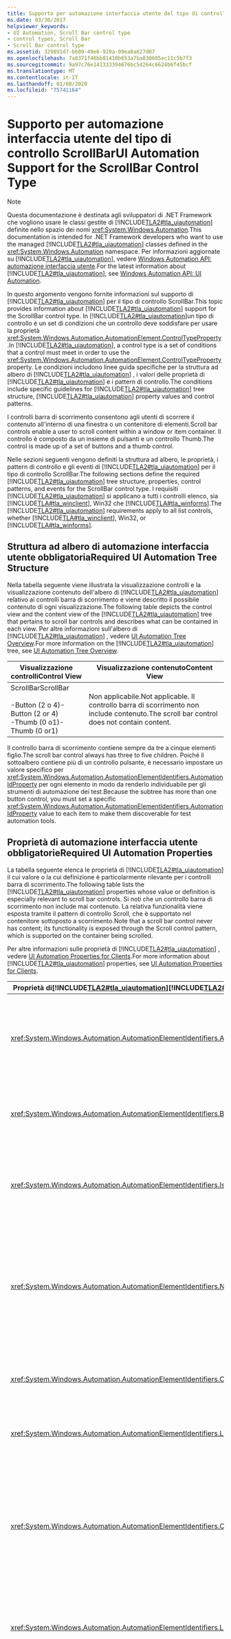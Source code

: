 ```yaml
---
title: Supporto per automazione interfaccia utente del tipo di controllo ScrollBar
ms.date: 03/30/2017
helpviewer_keywords:
- UI Automation, Scroll Bar control type
- control types, Scroll Bar
- Scroll Bar control type
ms.assetid: 329891d7-b609-49e6-920a-09ea8a627d07
ms.openlocfilehash: 7a8371f46bb81410b653a7ba830605ec11c5b7f3
ms.sourcegitcommit: 9a97c76e141333394676bc5d264c6624b6f45bcf
ms.translationtype: MT
ms.contentlocale: it-IT
ms.lasthandoff: 01/08/2020
ms.locfileid: "75741164"
---
```

# <a name="ui-automation-support-for-the-scrollbar-control-type"></a><span data-ttu-id="de2c3-102">Supporto per automazione interfaccia utente del tipo di controllo ScrollBar</span><span class="sxs-lookup"><span data-stu-id="de2c3-102">UI Automation Support for the ScrollBar Control Type</span></span>
> [!NOTE]
> <span data-ttu-id="de2c3-103">Questa documentazione è destinata agli sviluppatori di .NET Framework che vogliono usare le classi gestite di [!INCLUDE[TLA2#tla_uiautomation](../../../includes/tla2sharptla-uiautomation-md.md)] definite nello spazio dei nomi <xref:System.Windows.Automation>.</span><span class="sxs-lookup"><span data-stu-id="de2c3-103">This documentation is intended for .NET Framework developers who want to use the managed [!INCLUDE[TLA2#tla_uiautomation](../../../includes/tla2sharptla-uiautomation-md.md)] classes defined in the <xref:System.Windows.Automation> namespace.</span></span> <span data-ttu-id="de2c3-104">Per informazioni aggiornate su [!INCLUDE[TLA2#tla_uiautomation](../../../includes/tla2sharptla-uiautomation-md.md)], vedere [Windows Automation API: automazione interfaccia utente](/windows/win32/winauto/entry-uiauto-win32).</span><span class="sxs-lookup"><span data-stu-id="de2c3-104">For the latest information about [!INCLUDE[TLA2#tla_uiautomation](../../../includes/tla2sharptla-uiautomation-md.md)], see [Windows Automation API: UI Automation](/windows/win32/winauto/entry-uiauto-win32).</span></span>  
  
 <span data-ttu-id="de2c3-105">In questo argomento vengono fornite informazioni sul supporto di [!INCLUDE[TLA2#tla_uiautomation](../../../includes/tla2sharptla-uiautomation-md.md)] per il tipo di controllo ScrollBar.</span><span class="sxs-lookup"><span data-stu-id="de2c3-105">This topic provides information about [!INCLUDE[TLA2#tla_uiautomation](../../../includes/tla2sharptla-uiautomation-md.md)] support for the ScrollBar control type.</span></span> <span data-ttu-id="de2c3-106">In [!INCLUDE[TLA2#tla_uiautomation](../../../includes/tla2sharptla-uiautomation-md.md)]un tipo di controllo è un set di condizioni che un controllo deve soddisfare per usare la proprietà <xref:System.Windows.Automation.AutomationElement.ControlTypeProperty> .</span><span class="sxs-lookup"><span data-stu-id="de2c3-106">In [!INCLUDE[TLA2#tla_uiautomation](../../../includes/tla2sharptla-uiautomation-md.md)], a control type is a set of conditions that a control must meet in order to use the <xref:System.Windows.Automation.AutomationElement.ControlTypeProperty> property.</span></span> <span data-ttu-id="de2c3-107">Le condizioni includono linee guida specifiche per la struttura ad albero di [!INCLUDE[TLA2#tla_uiautomation](../../../includes/tla2sharptla-uiautomation-md.md)] , i valori delle proprietà di [!INCLUDE[TLA2#tla_uiautomation](../../../includes/tla2sharptla-uiautomation-md.md)] e i pattern di controllo.</span><span class="sxs-lookup"><span data-stu-id="de2c3-107">The conditions include specific guidelines for [!INCLUDE[TLA2#tla_uiautomation](../../../includes/tla2sharptla-uiautomation-md.md)] tree structure, [!INCLUDE[TLA2#tla_uiautomation](../../../includes/tla2sharptla-uiautomation-md.md)] property values and control patterns.</span></span>  
  
 <span data-ttu-id="de2c3-108">I controlli barra di scorrimento consentono agli utenti di scorrere il contenuto all'interno di una finestra o un contenitore di elementi.</span><span class="sxs-lookup"><span data-stu-id="de2c3-108">Scroll bar controls enable a user to scroll content within a window or item container.</span></span> <span data-ttu-id="de2c3-109">Il controllo è composto da un insieme di pulsanti e un controllo Thumb.</span><span class="sxs-lookup"><span data-stu-id="de2c3-109">The control is made up of a set of buttons and a thumb control.</span></span>  
  
 <span data-ttu-id="de2c3-110">Nelle sezioni seguenti vengono definiti la struttura ad albero, le proprietà, i pattern di controllo e gli eventi di [!INCLUDE[TLA2#tla_uiautomation](../../../includes/tla2sharptla-uiautomation-md.md)] per il tipo di controllo ScrollBar.</span><span class="sxs-lookup"><span data-stu-id="de2c3-110">The following sections define the required [!INCLUDE[TLA2#tla_uiautomation](../../../includes/tla2sharptla-uiautomation-md.md)] tree structure, properties, control patterns, and events for the ScrollBar control type.</span></span> <span data-ttu-id="de2c3-111">I requisiti [!INCLUDE[TLA2#tla_uiautomation](../../../includes/tla2sharptla-uiautomation-md.md)] si applicano a tutti i controlli elenco, sia [!INCLUDE[TLA#tla_winclient](../../../includes/tlasharptla-winclient-md.md)], Win32 che [!INCLUDE[TLA#tla_winforms](../../../includes/tlasharptla-winforms-md.md)].</span><span class="sxs-lookup"><span data-stu-id="de2c3-111">The [!INCLUDE[TLA2#tla_uiautomation](../../../includes/tla2sharptla-uiautomation-md.md)] requirements apply to all list controls, whether [!INCLUDE[TLA#tla_winclient](../../../includes/tlasharptla-winclient-md.md)], Win32, or [!INCLUDE[TLA#tla_winforms](../../../includes/tlasharptla-winforms-md.md)].</span></span>  
  
<a name="Required_UI_Automation_Tree_Structure"></a>   
## <a name="required-ui-automation-tree-structure"></a><span data-ttu-id="de2c3-112">Struttura ad albero di automazione interfaccia utente obbligatoria</span><span class="sxs-lookup"><span data-stu-id="de2c3-112">Required UI Automation Tree Structure</span></span>  
 <span data-ttu-id="de2c3-113">Nella tabella seguente viene illustrata la visualizzazione controlli e la visualizzazione contenuto dell'albero di [!INCLUDE[TLA2#tla_uiautomation](../../../includes/tla2sharptla-uiautomation-md.md)] relativo ai controlli barra di scorrimento e viene descritto il possibile contenuto di ogni visualizzazione.</span><span class="sxs-lookup"><span data-stu-id="de2c3-113">The following table depicts the control view and the content view of the [!INCLUDE[TLA2#tla_uiautomation](../../../includes/tla2sharptla-uiautomation-md.md)] tree that pertains to scroll bar controls and describes what can be contained in each view.</span></span> <span data-ttu-id="de2c3-114">Per altre informazioni sull'albero di [!INCLUDE[TLA2#tla_uiautomation](../../../includes/tla2sharptla-uiautomation-md.md)] , vedere [UI Automation Tree Overview](ui-automation-tree-overview.md).</span><span class="sxs-lookup"><span data-stu-id="de2c3-114">For more information on the [!INCLUDE[TLA2#tla_uiautomation](../../../includes/tla2sharptla-uiautomation-md.md)] tree, see [UI Automation Tree Overview](ui-automation-tree-overview.md).</span></span>  
  
|<span data-ttu-id="de2c3-115">Visualizzazione controlli</span><span class="sxs-lookup"><span data-stu-id="de2c3-115">Control View</span></span>|<span data-ttu-id="de2c3-116">Visualizzazione contenuto</span><span class="sxs-lookup"><span data-stu-id="de2c3-116">Content View</span></span>|  
|------------------|------------------|  
|<span data-ttu-id="de2c3-117">ScrollBar</span><span class="sxs-lookup"><span data-stu-id="de2c3-117">ScrollBar</span></span><br /><br /> <span data-ttu-id="de2c3-118">-Button (2 o 4)</span><span class="sxs-lookup"><span data-stu-id="de2c3-118">-   Button (2 or 4)</span></span><br /><span data-ttu-id="de2c3-119">-Thumb (0 o1)</span><span class="sxs-lookup"><span data-stu-id="de2c3-119">-   Thumb (0 or1)</span></span>|<span data-ttu-id="de2c3-120">Non applicabile.</span><span class="sxs-lookup"><span data-stu-id="de2c3-120">Not applicable.</span></span> <span data-ttu-id="de2c3-121">Il controllo barra di scorrimento non include contenuto.</span><span class="sxs-lookup"><span data-stu-id="de2c3-121">The scroll bar control does not contain content.</span></span>|  
  
 <span data-ttu-id="de2c3-122">Il controllo barra di scorrimento contiene sempre da tre a cinque elementi figlio.</span><span class="sxs-lookup"><span data-stu-id="de2c3-122">The scroll bar control always has three to five children.</span></span> <span data-ttu-id="de2c3-123">Poiché il sottoalbero contiene più di un controllo pulsante, è necessario impostare un valore specifico per <xref:System.Windows.Automation.AutomationElementIdentifiers.AutomationIdProperty> per ogni elemento in modo da renderlo individuabile per gli strumenti di automazione dei test.</span><span class="sxs-lookup"><span data-stu-id="de2c3-123">Because the subtree has more than one button control, you must set a specific <xref:System.Windows.Automation.AutomationElementIdentifiers.AutomationIdProperty> value to each item to make them discoverable for test automation tools.</span></span>  
  
<a name="Required_UI_Automation_Properties"></a>   
## <a name="required-ui-automation-properties"></a><span data-ttu-id="de2c3-124">Proprietà di automazione interfaccia utente obbligatorie</span><span class="sxs-lookup"><span data-stu-id="de2c3-124">Required UI Automation Properties</span></span>  
 <span data-ttu-id="de2c3-125">La tabella seguente elenca le proprietà di [!INCLUDE[TLA2#tla_uiautomation](../../../includes/tla2sharptla-uiautomation-md.md)] il cui valore o la cui definizione è particolarmente rilevante per i controlli barra di scorrimento.</span><span class="sxs-lookup"><span data-stu-id="de2c3-125">The following table lists the [!INCLUDE[TLA2#tla_uiautomation](../../../includes/tla2sharptla-uiautomation-md.md)] properties whose value or definition is especially relevant to scroll bar controls.</span></span> <span data-ttu-id="de2c3-126">Si noti che un controllo barra di scorrimento non include mai contenuto. La relativa funzionalità viene esposta tramite il pattern di controllo Scroll, che è supportato nel contenitore sottoposto a scorrimento.</span><span class="sxs-lookup"><span data-stu-id="de2c3-126">Note that a scroll bar control never has content; its functionality is exposed through the Scroll control pattern, which is supported on the container being scrolled.</span></span>  
  
 <span data-ttu-id="de2c3-127">Per altre informazioni sulle proprietà di [!INCLUDE[TLA2#tla_uiautomation](../../../includes/tla2sharptla-uiautomation-md.md)] , vedere [UI Automation Properties for Clients](ui-automation-properties-for-clients.md).</span><span class="sxs-lookup"><span data-stu-id="de2c3-127">For more information about [!INCLUDE[TLA2#tla_uiautomation](../../../includes/tla2sharptla-uiautomation-md.md)] properties, see [UI Automation Properties for Clients](ui-automation-properties-for-clients.md).</span></span>  
  
|<span data-ttu-id="de2c3-128">Proprietà di[!INCLUDE[TLA2#tla_uiautomation](../../../includes/tla2sharptla-uiautomation-md.md)]</span><span class="sxs-lookup"><span data-stu-id="de2c3-128">[!INCLUDE[TLA2#tla_uiautomation](../../../includes/tla2sharptla-uiautomation-md.md)] Property</span></span>|<span data-ttu-id="de2c3-129">Valore</span><span class="sxs-lookup"><span data-stu-id="de2c3-129">Value</span></span>|<span data-ttu-id="de2c3-130">Note</span><span class="sxs-lookup"><span data-stu-id="de2c3-130">Notes</span></span>|  
|------------------------------------------------------------------------------------|-----------|-----------|  
|<xref:System.Windows.Automation.AutomationElementIdentifiers.AutomationIdProperty>|<span data-ttu-id="de2c3-131">Vedere le note.</span><span class="sxs-lookup"><span data-stu-id="de2c3-131">See notes.</span></span>|<span data-ttu-id="de2c3-132">Il valore di questa proprietà deve essere univoco in tutti i controlli in un'applicazione.</span><span class="sxs-lookup"><span data-stu-id="de2c3-132">The value of this property needs to be unique across all controls in an application.</span></span>|  
|<xref:System.Windows.Automation.AutomationElementIdentifiers.BoundingRectangleProperty>|<span data-ttu-id="de2c3-133">Vedere le note.</span><span class="sxs-lookup"><span data-stu-id="de2c3-133">See notes.</span></span>|<span data-ttu-id="de2c3-134">Il rettangolo più esterno che contiene l'intero controllo.</span><span class="sxs-lookup"><span data-stu-id="de2c3-134">The outermost rectangle that contains the whole control.</span></span>|  
|<xref:System.Windows.Automation.AutomationElementIdentifiers.IsKeyboardFocusableProperty>|<span data-ttu-id="de2c3-135">Vedere le note.</span><span class="sxs-lookup"><span data-stu-id="de2c3-135">See notes.</span></span>|<span data-ttu-id="de2c3-136">Se il controllo può ricevere lo stato attivo, deve supportare questa proprietà.</span><span class="sxs-lookup"><span data-stu-id="de2c3-136">If the control can receive keyboard focus, it must support this property.</span></span>|  
|<xref:System.Windows.Automation.AutomationElementIdentifiers.NameProperty>|`Null`|<span data-ttu-id="de2c3-137">Il controllo barra di scorrimento non include elementi di contenuto e pertanto non è necessario impostare `NameProperty` .</span><span class="sxs-lookup"><span data-stu-id="de2c3-137">The scroll bar control does not have content elements and the `NameProperty` is not required to be set.</span></span>|  
|<xref:System.Windows.Automation.AutomationElementIdentifiers.ClickablePointProperty>|<span data-ttu-id="de2c3-138">Non un numero.</span><span class="sxs-lookup"><span data-stu-id="de2c3-138">Not a number.</span></span>|<span data-ttu-id="de2c3-139">Il controllo barra di scorrimento non dispone di punti selezionabili.</span><span class="sxs-lookup"><span data-stu-id="de2c3-139">The scroll bar control does not have clickable points.</span></span>|  
|<xref:System.Windows.Automation.AutomationElementIdentifiers.LabeledByProperty>|`Null`|<span data-ttu-id="de2c3-140">Le barre di scorrimento non hanno etichette.</span><span class="sxs-lookup"><span data-stu-id="de2c3-140">Scroll bars do not have labels.</span></span>|  
|<xref:System.Windows.Automation.AutomationElementIdentifiers.ControlTypeProperty>|<span data-ttu-id="de2c3-141">ScrollBar</span><span class="sxs-lookup"><span data-stu-id="de2c3-141">ScrollBar</span></span>|<span data-ttu-id="de2c3-142">Questo valore è uguale per tutti i framework.</span><span class="sxs-lookup"><span data-stu-id="de2c3-142">This value is the same for all frameworks.</span></span> <span data-ttu-id="de2c3-143">Le barre di scorrimento con funzione di dispositivo di scorrimento devono usare il tipo di controllo Slider.</span><span class="sxs-lookup"><span data-stu-id="de2c3-143">Scroll bars that function as sliders must use the Slider control type.</span></span>|  
|<xref:System.Windows.Automation.AutomationElementIdentifiers.LocalizedControlTypeProperty>|<span data-ttu-id="de2c3-144">"scroll bar"</span><span class="sxs-lookup"><span data-stu-id="de2c3-144">"scroll bar"</span></span>|<span data-ttu-id="de2c3-145">Stringa localizzata corrispondente al tipo di controllo Button.</span><span class="sxs-lookup"><span data-stu-id="de2c3-145">Localized string that corresponds to the Button control type.</span></span>|  
|<xref:System.Windows.Automation.AutomationElementIdentifiers.IsContentElementProperty>|<span data-ttu-id="de2c3-146">Falso</span><span class="sxs-lookup"><span data-stu-id="de2c3-146">False</span></span>|<span data-ttu-id="de2c3-147">Il controllo barra di scorrimento non è mai un elemento di contenuto.</span><span class="sxs-lookup"><span data-stu-id="de2c3-147">The scroll bar control is never a content element.</span></span> <span data-ttu-id="de2c3-148">Se la barra di scorrimento è un controllo autonomo, deve essere conforme al tipo di controllo Slider e restituire `ControlType.Slider` per la proprietà `ControlType` .</span><span class="sxs-lookup"><span data-stu-id="de2c3-148">If the scroll bar is a standalone control, then it must fulfill the Slider control type and return `ControlType.Slider` for the `ControlType` property.</span></span>|  
|<xref:System.Windows.Automation.AutomationElementIdentifiers.IsControlElementProperty>|<span data-ttu-id="de2c3-149">True</span><span class="sxs-lookup"><span data-stu-id="de2c3-149">True</span></span>|<span data-ttu-id="de2c3-150">La barra di scorrimento deve sempre essere un controllo.</span><span class="sxs-lookup"><span data-stu-id="de2c3-150">The scroll bar must always be a control.</span></span>|  
|<xref:System.Windows.Automation.AutomationElementIdentifiers.OrientationProperty>|<span data-ttu-id="de2c3-151">True</span><span class="sxs-lookup"><span data-stu-id="de2c3-151">True</span></span>|<span data-ttu-id="de2c3-152">Il controllo barra di scorrimento deve sempre esporre il relativo orientamento orizzontale o verticale.</span><span class="sxs-lookup"><span data-stu-id="de2c3-152">The scroll bar control must always expose its horizontal or vertical orientation.</span></span>|  
  
<a name="Required_UI_Automation_Control_Patterns"></a>   
## <a name="required-ui-automation-control-patterns"></a><span data-ttu-id="de2c3-153">Pattern di controllo obbligatori per l'automazione interfaccia utente</span><span class="sxs-lookup"><span data-stu-id="de2c3-153">Required UI Automation Control Patterns</span></span>  
 <span data-ttu-id="de2c3-154">La tabella seguente elenca i pattern di controllo per l' [!INCLUDE[TLA2#tla_uiautomation](../../../includes/tla2sharptla-uiautomation-md.md)] che devono essere supportati dai controlli barra di scorrimento.</span><span class="sxs-lookup"><span data-stu-id="de2c3-154">The following table lists the [!INCLUDE[TLA2#tla_uiautomation](../../../includes/tla2sharptla-uiautomation-md.md)] control patterns required to be supported by scroll bar controls.</span></span> <span data-ttu-id="de2c3-155">Per altre informazioni sui pattern di controllo, vedere [UI Automation Control Patterns Overview](ui-automation-control-patterns-overview.md).</span><span class="sxs-lookup"><span data-stu-id="de2c3-155">For more information on control patterns, see [UI Automation Control Patterns Overview](ui-automation-control-patterns-overview.md).</span></span> <span data-ttu-id="de2c3-156">Si noti che quando una barra di scorrimento viene usata come controllo solo per la manipolazione del mouse, non supporta pattern di controllo.</span><span class="sxs-lookup"><span data-stu-id="de2c3-156">Note that when a scroll bar is used as a control for mouse manipulation only, it does not support control patterns.</span></span> <span data-ttu-id="de2c3-157">Se viene usata come controllo dispositivo di scorrimento all'interno di un'applicazione, è necessario assegnare il tipo di controllo Slider.</span><span class="sxs-lookup"><span data-stu-id="de2c3-157">If it is used as a slider control within an application, it must be given the Slider control type.</span></span>  
  
|<span data-ttu-id="de2c3-158">Pattern di controllo</span><span class="sxs-lookup"><span data-stu-id="de2c3-158">Control Pattern</span></span>|<span data-ttu-id="de2c3-159">Supporto</span><span class="sxs-lookup"><span data-stu-id="de2c3-159">Support</span></span>|<span data-ttu-id="de2c3-160">Note</span><span class="sxs-lookup"><span data-stu-id="de2c3-160">Notes</span></span>|  
|---------------------|-------------|-----------|  
|<xref:System.Windows.Automation.Provider.IScrollProvider>|<span data-ttu-id="de2c3-161">Mai</span><span class="sxs-lookup"><span data-stu-id="de2c3-161">Never</span></span>|<span data-ttu-id="de2c3-162">Il pattern di controllo Scroll non è mai supportato direttamente nella barra di scorrimento.</span><span class="sxs-lookup"><span data-stu-id="de2c3-162">The Scroll control pattern is never directly supported on the scroll bar.</span></span>|  
|<xref:System.Windows.Automation.Provider.IRangeValueProvider>|<span data-ttu-id="de2c3-163">A seconda dei casi</span><span class="sxs-lookup"><span data-stu-id="de2c3-163">Depends</span></span>|<span data-ttu-id="de2c3-164">Il supporto di questa funzionalità è obbligatorio solo se il pattern di controllo Scroll non è supportato nel contenitore che include la barra di scorrimento.</span><span class="sxs-lookup"><span data-stu-id="de2c3-164">This functionality is required to be supported only if the Scroll control pattern is not supported on the container that has the scroll bar.</span></span>|  
  
<a name="Required_UI_Automation_Events"></a>   
## <a name="required-ui-automation-events"></a><span data-ttu-id="de2c3-165">Eventi di automazione interfaccia utente obbligatori</span><span class="sxs-lookup"><span data-stu-id="de2c3-165">Required UI Automation Events</span></span>  
 <span data-ttu-id="de2c3-166">La tabella seguente elenca gli eventi dell' [!INCLUDE[TLA2#tla_uiautomation](../../../includes/tla2sharptla-uiautomation-md.md)] che devono essere supportati da tutti i controlli barra di scorrimento.</span><span class="sxs-lookup"><span data-stu-id="de2c3-166">The following table lists the [!INCLUDE[TLA2#tla_uiautomation](../../../includes/tla2sharptla-uiautomation-md.md)] events required to be supported by all scroll bar controls.</span></span> <span data-ttu-id="de2c3-167">Per altre informazioni sugli eventi, vedere [UI Automation Events Overview](ui-automation-events-overview.md).</span><span class="sxs-lookup"><span data-stu-id="de2c3-167">For more information on events, see [UI Automation Events Overview](ui-automation-events-overview.md).</span></span>  
  
|<span data-ttu-id="de2c3-168">o[!INCLUDE[TLA2#tla_uiautomation](../../../includes/tla2sharptla-uiautomation-md.md)]</span><span class="sxs-lookup"><span data-stu-id="de2c3-168">[!INCLUDE[TLA2#tla_uiautomation](../../../includes/tla2sharptla-uiautomation-md.md)] Event</span></span>|<span data-ttu-id="de2c3-169">Supporto/valore</span><span class="sxs-lookup"><span data-stu-id="de2c3-169">Support/Value</span></span>|<span data-ttu-id="de2c3-170">Note</span><span class="sxs-lookup"><span data-stu-id="de2c3-170">Notes</span></span>|  
|---------------------------------------------------------------------------------|--------------------|-----------|  
|<span data-ttu-id="de2c3-171">Evento di modifica della proprietà<xref:System.Windows.Automation.AutomationElementIdentifiers.BoundingRectangleProperty> .</span><span class="sxs-lookup"><span data-stu-id="de2c3-171"><xref:System.Windows.Automation.AutomationElementIdentifiers.BoundingRectangleProperty> property-changed event.</span></span>|<span data-ttu-id="de2c3-172">Richiesto</span><span class="sxs-lookup"><span data-stu-id="de2c3-172">Required</span></span>|<span data-ttu-id="de2c3-173">nessuna</span><span class="sxs-lookup"><span data-stu-id="de2c3-173">None</span></span>|  
|<span data-ttu-id="de2c3-174">Evento di modifica della proprietà<xref:System.Windows.Automation.AutomationElementIdentifiers.IsOffscreenProperty> .</span><span class="sxs-lookup"><span data-stu-id="de2c3-174"><xref:System.Windows.Automation.AutomationElementIdentifiers.IsOffscreenProperty> property-changed event.</span></span>|<span data-ttu-id="de2c3-175">Richiesto</span><span class="sxs-lookup"><span data-stu-id="de2c3-175">Required</span></span>|<span data-ttu-id="de2c3-176">nessuna</span><span class="sxs-lookup"><span data-stu-id="de2c3-176">None</span></span>|  
|<span data-ttu-id="de2c3-177">Evento di modifica della proprietà<xref:System.Windows.Automation.AutomationElementIdentifiers.IsEnabledProperty> .</span><span class="sxs-lookup"><span data-stu-id="de2c3-177"><xref:System.Windows.Automation.AutomationElementIdentifiers.IsEnabledProperty> property-changed event.</span></span>|<span data-ttu-id="de2c3-178">Richiesto</span><span class="sxs-lookup"><span data-stu-id="de2c3-178">Required</span></span>|<span data-ttu-id="de2c3-179">nessuna</span><span class="sxs-lookup"><span data-stu-id="de2c3-179">None</span></span>|  
|<span data-ttu-id="de2c3-180">Evento di modifica della proprietà<xref:System.Windows.Automation.ScrollPatternIdentifiers.HorizontallyScrollableProperty> .</span><span class="sxs-lookup"><span data-stu-id="de2c3-180"><xref:System.Windows.Automation.ScrollPatternIdentifiers.HorizontallyScrollableProperty> property-changed event.</span></span>|<span data-ttu-id="de2c3-181">Mai</span><span class="sxs-lookup"><span data-stu-id="de2c3-181">Never</span></span>|<span data-ttu-id="de2c3-182">nessuna</span><span class="sxs-lookup"><span data-stu-id="de2c3-182">None</span></span>|  
|<span data-ttu-id="de2c3-183">Evento di modifica della proprietà<xref:System.Windows.Automation.ScrollPatternIdentifiers.HorizontalScrollPercentProperty> .</span><span class="sxs-lookup"><span data-stu-id="de2c3-183"><xref:System.Windows.Automation.ScrollPatternIdentifiers.HorizontalScrollPercentProperty> property-changed event.</span></span>|<span data-ttu-id="de2c3-184">Mai</span><span class="sxs-lookup"><span data-stu-id="de2c3-184">Never</span></span>|<span data-ttu-id="de2c3-185">nessuna</span><span class="sxs-lookup"><span data-stu-id="de2c3-185">None</span></span>|  
|<span data-ttu-id="de2c3-186">Evento di modifica della proprietà<xref:System.Windows.Automation.ScrollPatternIdentifiers.HorizontalViewSizeProperty> .</span><span class="sxs-lookup"><span data-stu-id="de2c3-186"><xref:System.Windows.Automation.ScrollPatternIdentifiers.HorizontalViewSizeProperty> property-changed event.</span></span>|<span data-ttu-id="de2c3-187">Mai</span><span class="sxs-lookup"><span data-stu-id="de2c3-187">Never</span></span>|<span data-ttu-id="de2c3-188">nessuna</span><span class="sxs-lookup"><span data-stu-id="de2c3-188">None</span></span>|  
|<span data-ttu-id="de2c3-189">Evento di modifica della proprietà<xref:System.Windows.Automation.ScrollPatternIdentifiers.VerticalScrollPercentProperty> .</span><span class="sxs-lookup"><span data-stu-id="de2c3-189"><xref:System.Windows.Automation.ScrollPatternIdentifiers.VerticalScrollPercentProperty> property-changed event.</span></span>|<span data-ttu-id="de2c3-190">Mai</span><span class="sxs-lookup"><span data-stu-id="de2c3-190">Never</span></span>|<span data-ttu-id="de2c3-191">nessuna</span><span class="sxs-lookup"><span data-stu-id="de2c3-191">None</span></span>|  
|<span data-ttu-id="de2c3-192">Evento di modifica della proprietà<xref:System.Windows.Automation.ScrollPatternIdentifiers.VerticallyScrollableProperty> .</span><span class="sxs-lookup"><span data-stu-id="de2c3-192"><xref:System.Windows.Automation.ScrollPatternIdentifiers.VerticallyScrollableProperty> property-changed event.</span></span>|<span data-ttu-id="de2c3-193">Mai</span><span class="sxs-lookup"><span data-stu-id="de2c3-193">Never</span></span>|<span data-ttu-id="de2c3-194">nessuna</span><span class="sxs-lookup"><span data-stu-id="de2c3-194">None</span></span>|  
|<span data-ttu-id="de2c3-195">Evento di modifica della proprietà<xref:System.Windows.Automation.ScrollPatternIdentifiers.VerticalViewSizeProperty> .</span><span class="sxs-lookup"><span data-stu-id="de2c3-195"><xref:System.Windows.Automation.ScrollPatternIdentifiers.VerticalViewSizeProperty> property-changed event.</span></span>|<span data-ttu-id="de2c3-196">Mai</span><span class="sxs-lookup"><span data-stu-id="de2c3-196">Never</span></span>|<span data-ttu-id="de2c3-197">nessuna</span><span class="sxs-lookup"><span data-stu-id="de2c3-197">None</span></span>|  
|<span data-ttu-id="de2c3-198">Evento di modifica della proprietà<xref:System.Windows.Automation.RangeValuePatternIdentifiers.ValueProperty> .</span><span class="sxs-lookup"><span data-stu-id="de2c3-198"><xref:System.Windows.Automation.RangeValuePatternIdentifiers.ValueProperty> property-changed event.</span></span>|<span data-ttu-id="de2c3-199">A seconda dei casi</span><span class="sxs-lookup"><span data-stu-id="de2c3-199">Depends</span></span>|<span data-ttu-id="de2c3-200">nessuna</span><span class="sxs-lookup"><span data-stu-id="de2c3-200">None</span></span>|  
|<xref:System.Windows.Automation.AutomationElementIdentifiers.AutomationFocusChangedEvent>|<span data-ttu-id="de2c3-201">Richiesto</span><span class="sxs-lookup"><span data-stu-id="de2c3-201">Required</span></span>|<span data-ttu-id="de2c3-202">nessuna</span><span class="sxs-lookup"><span data-stu-id="de2c3-202">None</span></span>|  
|<xref:System.Windows.Automation.AutomationElementIdentifiers.StructureChangedEvent>|<span data-ttu-id="de2c3-203">Richiesto</span><span class="sxs-lookup"><span data-stu-id="de2c3-203">Required</span></span>|<span data-ttu-id="de2c3-204">nessuna</span><span class="sxs-lookup"><span data-stu-id="de2c3-204">None</span></span>|  
  
## <a name="see-also"></a><span data-ttu-id="de2c3-205">Vedere anche</span><span class="sxs-lookup"><span data-stu-id="de2c3-205">See also</span></span>

- <xref:System.Windows.Automation.ControlType.ScrollBar>
- [<span data-ttu-id="de2c3-206">Panoramica dei tipi di controllo per l'automazione interfaccia utente</span><span class="sxs-lookup"><span data-stu-id="de2c3-206">UI Automation Control Types Overview</span></span>](ui-automation-control-types-overview.md)
- [<span data-ttu-id="de2c3-207">Panoramica di automazione interfaccia utente</span><span class="sxs-lookup"><span data-stu-id="de2c3-207">UI Automation Overview</span></span>](ui-automation-overview.md)
